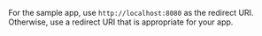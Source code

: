 For the sample app, use `http://localhost:8080` as the redirect URI. Otherwise, use a redirect URI that is appropriate for your app.
